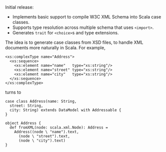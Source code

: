 Initial release:

- Implements basic support to compile W3C XML Schema into Scala case classes.
- Supports type resolution across multiple schema that uses `<import>`.
- Generates `trait` for `<choice>`s and type extensions.

The idea is to generate case classes from XSD files, to handle XML documents more naturally in Scala. For example,

    <xs:complexType name="Address">
      <xs:sequence>
        <xs:element name="name"   type="xs:string"/>
        <xs:element name="street" type="xs:string"/>
        <xs:element name="city"   type="xs:string"/>
      </xs:sequence>
    </xs:complexType>

turns to

    case class Address(name: String,
      street: String,
      city: String) extends DataModel with Addressable {
    }

    object Address {
      def fromXML(node: scala.xml.Node): Address =
        Address((node \ "name").text,
          (node \ "street").text,
          (node \ "city").text) 
    }
